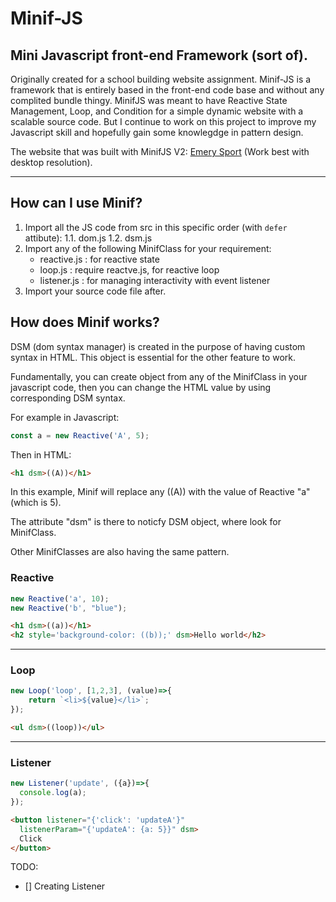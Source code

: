 # Minif-JS

## Mini Javascript front-end Framework (sort of).
Originally created for a school building website assignment. Minif-JS is a framework that is entirely based in the front-end code base and without any complited bundle thingy.
MinifJS was meant to have Reactive State Management, Loop, and Condition for a simple dynamic website with a scalable source code. But I continue to work on this project to improve my Javascript skill and hopefully gain some knowlegdge in pattern design.

The website that was built with MinifJS V2: [Emery Sport](https://emerysport.netlify.app) (Work best with desktop resolution).

---

## How can I use Minif?

1. Import all the JS code from src in this specific order (with `defer` attibute): 
    1.1. dom.js
    1.2. dsm.js
2. Import any of the following MinifClass for your requirement:
    - reactive.js : for reactive state
    - loop.js : require reactve.js, for reactive loop
    - listener.js : for managing interactivity with event listener
3. Import your source code file after.

## How does Minif works?
DSM (dom syntax manager) is created in the purpose of having custom syntax in HTML. This object is essential for the other feature to work.

Fundamentally, you can create object from any of the MinifClass in your javascript code, then you can change the HTML value by using corresponding DSM syntax.

For example in Javascript:
```js
const a = new Reactive('A', 5);
```
Then in HTML:
```html
<h1 dsm>((A))</h1>
```
In this example, Minif will replace any ((A)) with the value of Reactive "a" (which is 5).

The attribute "dsm" is there to noticfy DSM object, where look for MinifClass.

Other MinifClasses are also having the same pattern.

### Reactive
```js
new Reactive('a', 10);
new Reactive('b', "blue");
```
```html
<h1 dsm>((a))</h1>
<h2 style='background-color: ((b));' dsm>Hello world</h2>
```

---

### Loop
```js
new Loop('loop', [1,2,3], (value)=>{
    return `<li>${value}</li>`;
});
```
```html
<ul dsm>((loop))</ul>
```

---

### Listener
```js
new Listener('update', ({a})=>{ 
  console.log(a); 
});
```
```html
<button listener="{'click': 'updateA'}" 
  listenerParam="{'updateA': {a: 5}}" dsm>
  Click
</button>
```

TODO:
- [] Creating Listener
